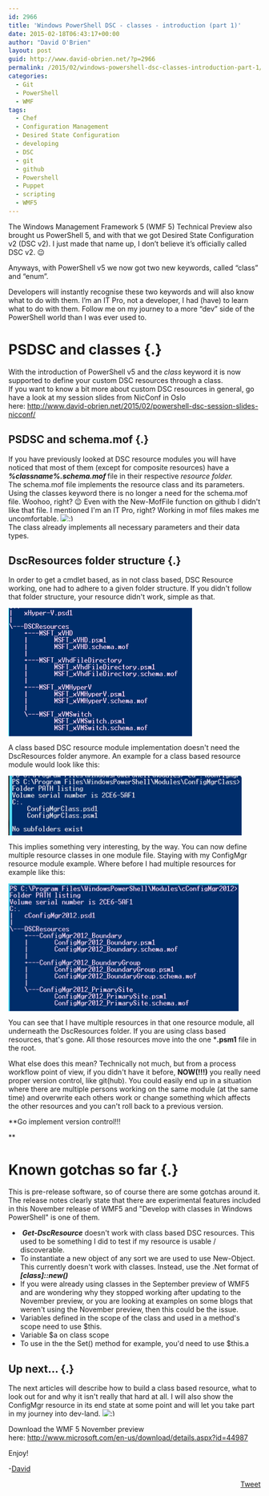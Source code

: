```yaml
---
id: 2966
title: 'Windows PowerShell DSC - classes - introduction (part 1)'
date: 2015-02-18T06:43:17+00:00
author: "David O'Brien"
layout: post
guid: http://www.david-obrien.net/?p=2966
permalink: /2015/02/windows-powershell-dsc-classes-introduction-part-1/
categories:
  - Git
  - PowerShell
  - WMF
tags:
  - Chef
  - Configuration Management
  - Desired State Configuration
  - developing
  - DSC
  - git
  - github
  - Powershell
  - Puppet
  - scripting
  - WMF5
---
```

The Windows Management Framework 5 (WMF 5) Technical Preview also brought us PowerShell 5, and with that we got Desired State Configuration v2 (DSC v2). I just made that name up, I don’t believe it’s officially called DSC v2. 😉
  
Anyways, with PowerShell v5 we now got two new keywords, called “class” and “enum”.

<p class="">
  Developers will instantly recognise these two keywords and will also know what to do with them. I’m an IT Pro, not a developer, I had (have) to learn what to do with them. Follow me on my journey to a more “dev” side of the PowerShell world than I was ever used to.
</p>

<p class="">
  <!--more-->
</p>

# PSDSC and classes {.}

<p class="">
  With the introduction of PowerShell v5 and the <i>class </i>keyword it is now supported to define your custom DSC resources through a class.<br /> If you want to know a bit more about custom DSC resources in general, go have a look at my session slides from NicConf in Oslo here: <a href="http://www.david-obrien.net/2015/02/powershell-dsc-session-slides-nicconf/" onclick="_gaq.push(['_trackEvent', 'outbound-article', 'http://www.david-obrien.net/2015/02/powershell-dsc-session-slides-nicconf/', 'http://www.david-obrien.net/2015/02/powershell-dsc-session-slides-nicconf/']);" title=""  target="_blank">http://www.david-obrien.net/2015/02/powershell-dsc-session-slides-nicconf/</a>
</p>

## PSDSC and schema.mof {.}

<p class="">
  If you have previously looked at DSC resource modules you will have noticed that most of them (except for composite resources) have a <b style="font-style: italic;">%classname%.schema.mof </b>file in their respective <i>resource folder.<br /> </i>The schema.mof file implements the resource class and its parameters.<br /> Using the classes keyword there is no longer a need for the schema.mof file. Woohoo, right? 😉 Even with the New-MofFile function on github I didn't like that file. I mentioned I'm an IT Pro, right? Working in mof files makes me uncomfortable. <img src="http://www.david-obrien.net/David/wp-includes/images/smilies/simple-smile.png" alt=":)" class="wp-smiley" style="height: 1em; max-height: 1em;" /><br /> The class already implements all necessary parameters and their data types.
</p>

## DscResources folder structure {.}

<p class="">
  In order to get a cmdlet based, as in not class based, DSC Resource working, one had to adhere to a given folder structure. If you didn't follow that folder structure, your resource didn't work, simple as that.
</p>

<a href="/media/2015/02/1424200220_full.png" onclick="_gaq.push(['_trackEvent', 'outbound-article', '/media/2015/02/1424200220_full.png', '']);" target="_blank"><img class="img-responsive full aligncenter" title="Hyper-V DSC Resource" src="/media/2015/02/1424200220_thumb.png" alt="" align="middle" /></a>

<p class="wrapped">
  A class based DSC resource module implementation doesn't need the DscResources folder anymore. An example for a class based resource module would look like this:
</p>

<a href="/media/2015/02/1424200509_full.png" onclick="_gaq.push(['_trackEvent', 'outbound-article', '/media/2015/02/1424200509_full.png', '']);" target="_blank"><img class="img-responsive full aligncenter" title="" src="/media/2015/02/1424200509_thumb.png" alt="" align="middle" /></a>

<p class="">
  This implies something very interesting, by the way. You can now define multiple resource classes in one module file. Staying with my ConfigMgr resource module example. Where before I had multiple resources for example like this:
</p>

<a href="/media/2015/02/1424200811_full.png" onclick="_gaq.push(['_trackEvent', 'outbound-article', '/media/2015/02/1424200811_full.png', '']);" target="_blank"><img class="img-responsive full aligncenter" title="" src="/media/2015/02/1424200811_thumb.png" alt="" align="middle" /></a>

You can see that I have multiple resources in that one resource module, all underneath the DscResources folder. If you are using class based resources, that's gone. All those resources move into the one ***.psm1** file in the root.
  
What else does this mean? Technically not much, but from a process workflow point of view, if you didn't have it before, **NOW(!!!)** you really need proper version control, like git(hub). You could easily end up in a situation where there are multiple persons working on the same module (at the same time) and overwrite each others work or change something which affects the other resources and you can't roll back to a previous version.
  
**Go implement version control!!!
  
** 

# Known gotchas so far {.}

<p class="">
  This is pre-release software, so of course there are some gotchas around it. The release notes clearly state that there are experimental features included in this November release of WMF5 and "Develop with classes in Windows PowerShell" is one of them.
</p>

  *  **_Get-DscResource_** doesn't work with class based DSC resources. This used to be something I did to test if my resource is usable / discoverable.
  * To instantiate a new object of any sort we are used to use New-Object. This currently doesn't work with classes. Instead, use the .Net format of **_[class]::new()_**
  * If you were already using classes in the September preview of WMF5 and are wondering why they stopped working after updating to the November preview, or you are looking at examples on some blogs that weren't using the November preview, then this could be the issue.
  * Variables defined in the scope of the class and used in a method's scope need to use $this.
  * Variable $a on class scope
  * To use in the the Set() method for example, you'd need to use $this.a

## Up next... {.}

The next articles will describe how to build a class based resource, what to look out for and why it isn't really that hard at all. I will also show the ConfigMgr resource in its end state at some point and will let you take part in my journey into dev-land. <img src="http://www.david-obrien.net/David/wp-includes/images/smilies/simple-smile.png" alt=":)" class="wp-smiley" style="height: 1em; max-height: 1em;" />

Download the WMF 5 November preview here: <a href="http://www.microsoft.com/en-us/download/details.aspx?id=44987" onclick="_gaq.push(['_trackEvent', 'outbound-article', 'http://www.microsoft.com/en-us/download/details.aspx?id=44987', 'http://www.microsoft.com/en-us/download/details.aspx?id=44987\n']);" title=""  target="_blank" class="broken_link">http://www.microsoft.com/en-us/download/details.aspx?id=44987<br /> </a>
  
Enjoy!
  
-<a href="http://www.twitter.com/david_obrien" onclick="_gaq.push(['_trackEvent', 'outbound-article', 'http://www.twitter.com/david_obrien', 'David']);" title=""  target="_blank">David</a> 

<div style="float: right; margin-left: 10px;">
  <a href="https://twitter.com/share" onclick="_gaq.push(['_trackEvent', 'outbound-article', 'https://twitter.com/share', 'Tweet']);" class="twitter-share-button" data-hashtags="Chef,Configuration+Management,Desired+State+Configuration,developing,DSC,git,github,Powershell,Puppet,scripting,WMF5" data-count="vertical" data-url="http://www.david-obrien.net/2015/02/windows-powershell-dsc-classes-introduction-part-1/">Tweet</a>
</div>

